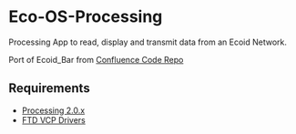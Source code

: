 Eco-OS-Processing
=================

Processing App to read, display and transmit data from an Ecoid Network.

Port of Ecoid_Bar from [Confluence Code Repo](https://github.com/i-DAT/Confluence_Code)

## Requirements
* [Processing 2.0.x](http://processing.org/download/)
* [FTD VCP Drivers](http://www.ftdichip.com/Drivers/VCP.htm)
